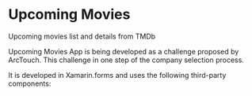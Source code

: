 # Upcoming Movies
Upcoming movies list and details from TMDb

Upcoming Movies App is being developed as a challenge proposed by ArcTouch. This challenge in one step of the company selection process.

It is developed in Xamarin.forms and uses the following third-party components:
